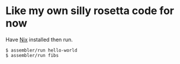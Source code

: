 # Like my own silly rosetta code for now

Have [Nix](https://nixos.org/nix) installed then run.

```
$ assembler/run hello-world
$ assembler/run fibs
```
